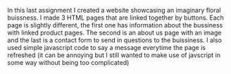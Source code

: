 In this last assignment I created a website showcasing an imaginary floral buissness. I made 3 HTML pages that are linked together by buttons. Each page is slightly different, the first one has information about the bussiness with linked product pages. The second is an about us page with an image and the last is a contact form to send in questions to the buissiness. I also used simple javascript code to say a message everytime the page is refreshed (it can be annoying but I still wanted to make use of javscript in some way without being too complicated)